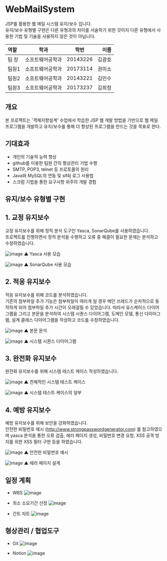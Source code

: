 # WebMailSystem
JSP를 활용한 웹 메일 시스템 유지/보수 입니다.  
유지/보수 유형별 구현은 다른 유형과의 차이를 서술하기 위한 것이지 다른 유형에서 사용한 기법 및 기술을 사용하지 않은 것이 아닙니다.


| 역할 | 학과 | 학번 | 이름 |
| :- | - | :-: | -: |
| 팀 장 | 소프트웨어공학과 | 20143226 | 김광호 |
| 팀원1 | 소프트웨어공학과 | 20173114 | 권미소 |
| 팀원2 | 소프트웨어공학과 | 20143221 | 김민수 |
| 팀원3 | 소프트웨어공학과 | 20173237 | 김희정 |



## 개요
본 프로젝트는 '객체지향설계' 수업에서 학습한 JSP 웹 개발 방법을 기반으로 웹 메일 프로그램을 개발하고 유지/보수를 통해 더 향상된 프로그램을 만드는 것을 목표로 한다.  



## 기대효과

- 개인의 기술적 능력 향상
- github를 이용한 팀원 간의 형상관리 기법 수행
- SMTP, POP3, telnet 등 프로토콜의 원리
- Java와 MySQL의 연동 및 slf4j 로그 사용법
- 스크럼 기법을 통한 요구사항 위주의 개발 경험



## 유지/보수 유형별 구현

<strong>1. 교정 유지보수</strong>
---------------------------
교정 유지보수를 위해 정적 분석 도구인 Yasca, SonarQube를 사용하였습니다.  
프로젝트를 진행하면서 정적 분석을 수행하고 오류 중 해결이 필요한 문제는 분석하고 수정하였습니다.

![image](https://user-images.githubusercontent.com/48707324/99666621-8e006a00-2aae-11eb-825e-2590a14728ee.png)
▲ Yasca 사용 모습

![image](https://user-images.githubusercontent.com/48707324/99666662-9ce71c80-2aae-11eb-80fc-1d46159e1665.png)
▲ SonarQube 사용 모습



<strong>2. 적응 유지보수</strong>
---------------------------
적응 유지보수를 위해 코드를 분석하였습니다.  
기존의 첨부파일 추가 기능은 첨부파일이 여러개 일 경우 메인 쓰레드가 순차적으로 동작하게 되어 첨부파일 추가 시간이 오래걸릴 수 있었습니다.
따라서 유스케이스 다이어그램을 그리고 본문을 분석하여 시스템 시퀀스 다이어그램, 도메인 모델, 통신 다이어그램, 설계 클래스 다이어그램을 작성하고 코드를 수정하였습니다.

![image](https://user-images.githubusercontent.com/48707324/99668330-eb95b600-2ab0-11eb-9091-a93ea9b3abe6.png)
▲ 본문 문석

![image](https://user-images.githubusercontent.com/48707324/99668420-0d8f3880-2ab1-11eb-97d8-40c6e6b26816.png)
▲ 시스템 시퀀스 다이어그램



<strong>3. 완전화 유지보수</strong>
---------------------------
완전화 유지보수를 위해 시스템 테스트 케이스 작성하였습니다.

![image](https://user-images.githubusercontent.com/48707324/99669412-5c899d80-2ab2-11eb-97de-c5e6b394426c.png)
▲ 전체적인 시스템 테스트 케이스

![image](https://user-images.githubusercontent.com/48707324/99669522-893db500-2ab2-11eb-8ee3-f8bf8de54e17.png)
▲ 시스템 테스트 케이스의 일부



<strong>4. 예방 유지보수</strong>
---------------------------
예방 유지보수를 위해 보안을 강화하였습니다.  
안전한 비밀번호 예시 (http://www.strongpasswordgenerator.com) 를 참고하였으며 yasca 분석을 통한 오류 검출, 에러 페이지 생성, 비밀번호 변경 요청, XSS 공격 방지를 위한 XSS 필터 구현 등을 하였습니다.

![image](https://user-images.githubusercontent.com/48707324/99670543-0ddd0300-2ab4-11eb-9bb7-ed66ffdb7de2.png)
▲ 안전한 비밀번호 예시

![image](https://user-images.githubusercontent.com/48707324/99670788-6b714f80-2ab4-11eb-9cd5-f78b9d47cf84.png)
▲ 에러 페이지 설계



## 일정 계획

- WBS
![image](https://user-images.githubusercontent.com/48707324/99670921-a1163880-2ab4-11eb-9afc-c99704cf647b.png)

- 최소 소요기간 산정
![image](https://user-images.githubusercontent.com/48707324/99670954-ad01fa80-2ab4-11eb-8a54-878d02ff816a.png)

- 간트 차트
![image](https://user-images.githubusercontent.com/48707324/99670984-b8edbc80-2ab4-11eb-9f92-18cbba2990a7.png)



## 형상관리 / 협업도구

- Git
![image](https://user-images.githubusercontent.com/48707324/99671106-eaff1e80-2ab4-11eb-8b16-d23115e4af94.png)

- Notion
![image](https://user-images.githubusercontent.com/48707324/99671198-0b2edd80-2ab5-11eb-9910-202e8b43bd14.png)
